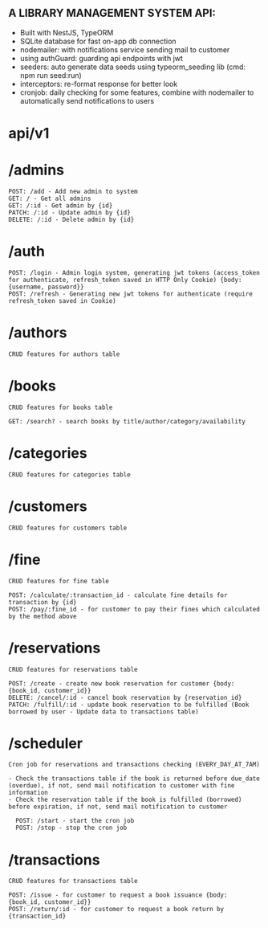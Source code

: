 ## A LIBRARY MANAGEMENT SYSTEM API:

- Built with NestJS, TypeORM
- SQLite database for fast on-app db connection
- nodemailer: with notifications service sending mail to customer
- using authGuard: guarding api endpoints with jwt
- seeders: auto generate data seeds using typeorm_seeding lib (cmd: npm run seed:run)
- interceptors: re-format response for better look
- cronjob: daily checking for some features, combine with nodemailer to automatically send notifications to users

# api/v1

# /admins

    POST: /add - Add new admin to system
    GET: / - Get all admins
    GET: /:id - Get admin by {id}
    PATCH: /:id - Update admin by {id}
    DELETE: /:id - Delete admin by {id}

# /auth

    POST: /login - Admin login system, generating jwt tokens (access_token for authenticate, refresh_token saved in HTTP Only Cookie) {body: {username, password}}
    POST: /refresh - Generating new jwt tokens for authenticate (require refresh_token saved in Cookie)

# /authors

    CRUD features for authors table

# /books

    CRUD features for books table

    GET: /search? - search books by title/author/category/availability

# /categories

    CRUD features for categories table

# /customers

    CRUD features for customers table

# /fine

    CRUD features for fine table

    POST: /calculate/:transaction_id - calculate fine details for transaction by {id}
    POST: /pay/:fine_id - for customer to pay their fines which calculated by the method above

# /reservations

    CRUD features for reservations table

    POST: /create - create new book reservation for customer {body: {book_id, customer_id}}
    DELETE: /cancel/:id - cancel book reservation by {reservation_id}
    PATCH: /fulfill/:id - update book reservation to be fulfilled (Book borrowed by user - Update data to transactions table)

# /scheduler

    Cron job for reservations and transactions checking (EVERY_DAY_AT_7AM)

    - Check the transactions table if the book is returned before due_date (overdue), if not, send mail notification to customer with fine information
    - Check the reservation table if the book is fulfilled (borrowed) before expiration, if not, send mail notification to customer

      POST: /start - start the cron job
      POST: /stop - stop the cron job

# /transactions

    CRUD features for transactions table

    POST: /issue - for customer to request a book issuance {body: {book_id, customer_id}}
    POST: /return/:id - for customer to request a book return by {transaction_id}
